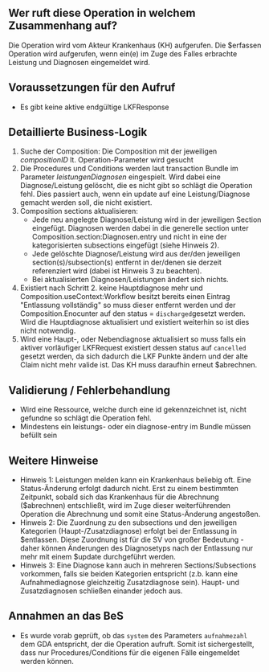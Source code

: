## Wer ruft diese Operation in welchem Zusammenhang auf?

Die Operation wird vom Akteur Krankenhaus (KH) aufgerufen. Die $erfassen Operation wird aufgerufen, wenn ein(e) im Zuge des Falles erbrachte Leistung und Diagnosen eingemeldet wird.

## Voraussetzungen für den Aufruf

* Es gibt keine aktive endgültige LKFResponse

## Detaillierte Business-Logik

1. Suche der Composition: Die Composition mit der jeweiligen *compositionID* lt. Operation-Parameter wird gesucht
2. Die Procedures und Conditions werden laut transaction Bundle im Parameter *leistungenDiagnosen* eingespielt. Wird dabei eine Diagnose/Leistung gelöscht, die es nicht gibt so schlägt die Operation fehl. Dies passiert auch, wenn ein update auf eine Leistung/Diagnose gemacht werden soll, die nicht existiert.
3. Composition sections aktualisieren: 
    - Jede neu angelegte Diagnose/Leistung wird in der jeweiligen Section eingefügt. Diagnosen werden dabei in die generelle section unter Composition.section:Diagnosen.entry und nicht in eine der kategorisierten subsections eingefügt (siehe Hinweis 2).
    - Jede gelöschte Diagnose/Leistung wird aus der/den jeweiligen section(s)/subsection(s) entfernt in der/denen sie derzeit referenziert wird (dabei ist Hinweis 3 zu beachten).
    - Bei aktualisierten Diagnosen/Leistungen ändert sich nichts.
4. Existiert nach Schritt 2. keine Hauptdiagnose mehr und Composition.useContext:Workflow besitzt bereits einen Eintrag "Entlassung vollständig" so muss dieser entfernt werden und der Composition.Enocunter auf den status = `discharged`gesetzt werden. Wird die Hauptdiagnose aktualisiert und existiert weiterhin so ist dies nicht notwendig. 
5. Wird eine Haupt-, oder Nebendiagnose aktualisiert so muss falls ein aktiver vorläufiger LKFRequest existiert dessen status auf `cancelled` gesetzt werden, da sich dadurch die LKF Punkte ändern und der alte Claim nicht mehr valide ist. Das KH muss daraufhin erneut $abrechnen. 

## Validierung / Fehlerbehandlung

* Wird eine Ressource, welche durch eine id gekennzeichnet ist, nicht gefundne so schlägt die Operation fehl.
* Mindestens ein leistungs- oder ein diagnose-entry im Bundle müssen befüllt sein

## Weitere Hinweise

* Hinweis 1: Leistungen melden kann ein Krankenhaus beliebig oft. Eine Status-Änderung erfolgt dadurch nicht. Erst zu einem bestimmten Zeitpunkt, sobald sich das Krankenhaus für die Abrechnung ($abrechnen) entschließt, wird im Zuge dieser weiterführenden Operation die Abrechnung und somit eine Status-Änderung angestoßen.
* Hinweis 2: Die Zuordnung zu den subsections und den jeweiligen Kategorien (Haupt-/Zusatzdiagnose) erfolgt bei der Entlassung in $entlassen. Diese Zuordnung ist für die SV von großer Bedeutung - daher können Änderungen des Diagnosetyps nach der Entlassung nur mehr mit einem $update durchgeführt werden.
* Hinweis 3: Eine Diagnose kann auch in mehreren Sections/Subsections vorkommen, falls sie beiden Kategorien entspricht (z.b. kann eine Aufnahmediagnose gleichzeitig Zusatzdiagnose sein). Haupt- und Zusatzdiagnosen schließen einander jedoch aus.


## Annahmen an das BeS
* Es wurde vorab geprüft, ob das `system` des Parameters `aufnahmezahl` dem GDA entspricht, der die Operation aufruft. Somit ist sichergestellt, dass nur Procedures/Conditions für die eigenen Fälle eingemeldet werden können.
